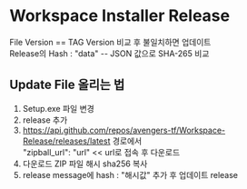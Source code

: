 # Workspace Installer Release

File Version == TAG Version 비교 후 불일치하면 업데이트   
Release의 Hash : "data" -- JSON 값으로 SHA-265 비교
   
## Update File 올리는 법
1. Setup.exe 파일 변경
2. release 추가
3. https://api.github.com/repos/avengers-tf/Workspace-Release/releases/latest 경로에서   
"zipball_url": "url" << url로 접속 후 다운로드
5. 다운로드 ZIP 파일 해시 sha256 복사
6. release message에 hash : "해시값" 추가 후 업데이트 release
